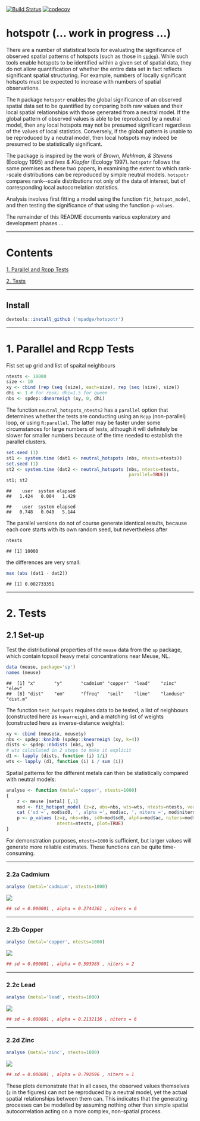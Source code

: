 [![Build Status](https://travis-ci.org/mpadge/hotspotr.svg?branch=master)](https://travis-ci.org/mpadge/hotspotr) [![codecov](https://codecov.io/gh/mpadge/hotspotr/branch/master/graph/badge.svg)](https://codecov.io/gh/mpadge/hotspotr)

hotspotr (... work in progress ...)
===================================

There are a number of statistical tools for evaluating the significance of observed spatial patterns of hotspots (such as those in [`spdep`](https://cran.r-project.org/package=spdep)). While such tools enable hotspots to be identified within a given set of spatial data, they do not allow quantification of whether the entire data set in fact reflects significant spatial structuring. For example, numbers of locally significant hotspots must be expected to increase with numbers of spatial observations.

The `R` package `hotspotr` enables the global significance of an observed spatial data set to be quantified by comparing both raw values and their local spatial relationships with those generated from a neutral model. If the global pattern of observed values is able to be reproduced by a neutral model, then any local hotspots may not be presumed significant regardless of the values of local statistics. Conversely, if the global pattern is unable to be reproduced by a neutral model, then local hotspots may indeed be presumed to be statistically significant.

The package is inspired by the work of *Brown, Mehlman, & Stevens* (Ecology 1995) and *Ives & Klopfer* (Ecology 1997). `hotspotr` follows the same premises as these two papers, in examining the extent to which rank--scale distributions can be reproduced by simple neutral models. `hotspotr` compares rank--scale distributions not only of the data of interest, but of corresponding local autocorrelation statistics.

Analysis involves first fitting a model using the function `fit_hotspot_model`, and then testing the significance of that using the function `p-values`.

The remainder of this README documents various exploratory and development phases ...

------------------------------------------------------------------------

Contents
========

[1. Parallel and Rcpp Tests](#1-parallel)

[2. Tests](#2-tests)

------------------------------------------------------------------------

Install
-------

``` r
devtools::install_github ('mpadge/hotspotr')
```

------------------------------------------------------------------------

<a name="1-parallel"></a>1. Parallel and Rcpp Tests
===================================================

Fist set up grid and list of spaital neighbours

``` r
ntests <- 10000
size <- 10
xy <- cbind (rep (seq (size), each=size), rep (seq (size), size))
dhi <- 1 # for rook; dhi=1.5 for queen
nbs <- spdep::dnearneigh (xy, 0, dhi)
```

The function `neutral_hotspots_ntests2` has a `parallel` option that determines whether the tests are conducting using an `Rcpp` (non-parallel) loop, or using `R:parellel`. The latter may be faster under some circumstances for large numbers of tests, although it will definitely be slower for smaller numbers because of the time needed to establish the parallel clusters.

``` r
set.seed (1)
st1 <- system.time (dat1 <- neutral_hotspots (nbs, ntests=ntests))
set.seed (1)
st2 <- system.time (dat2 <- neutral_hotspots (nbs, ntests=ntests,
                                              parallel=TRUE))
st1; st2
```

    ##    user  system elapsed 
    ##   1.424   0.004   1.429

    ##    user  system elapsed 
    ##   0.748   0.040   5.144

The parallel versions do not of course generate identical results, because each core starts with its own random seed, but nevertheless after

``` r
ntests
```

    ## [1] 10000

the differences are very small:

``` r
max (abs (dat1 - dat2))
```

    ## [1] 0.002733351

------------------------------------------------------------------------

<a name="2-tests"></a>2. Tests
==============================

2.1 Set-up
----------

Test the distributional properties of the `meuse` data from the `sp` package, which contain topsoil heavy metal concentrations near Meuse, NL.

``` r
data (meuse, package='sp')
names (meuse)
```

    ##  [1] "x"       "y"       "cadmium" "copper"  "lead"    "zinc"    "elev"   
    ##  [8] "dist"    "om"      "ffreq"   "soil"    "lime"    "landuse" "dist.m"

The function `test_hotspots` requires data to be tested, a list of neighbours (constructed here as `knearneigh`), and a matching list of weights (constructed here as inverse-distance weights):

``` r
xy <- cbind (meuse$x, meuse$y)
nbs <- spdep::knn2nb (spdep::knearneigh (xy, k=4))
dists <- spdep::nbdists (nbs, xy)
# wts calculated in 2 steps to make it explicit
d1 <- lapply (dists, function (i) 1/i)
wts <- lapply (d1, function (i) i / sum (i))
```

Spatial patterns for the different metals can then be statistically compared with neutral models:

``` r
analyse <- function (metal='copper', ntests=1000)
{
    z <- meuse [metal] [,1]
    mod <- fit_hotspot_model (z=z, nbs=nbs, wts=wts, ntests=ntests, verbose=FALSE)
    cat ('sd =', mod$sd0, ', alpha =', mod$ac, ', niters =', mod$niters, '\n')
    p <- p_values (z=z, nbs=nbs, sd0=mod$sd0, alpha=mod$ac, niters=mod$niters,
                   ntests=ntests, plot=TRUE)
}
```

For demonstration purposes, `ntests=1000` is sufficient, but larger values will generate more reliable estimates. These functions can be quite time-consuming.

------------------------------------------------------------------------

### 2.2a Cadmium

``` r
analyse (metal='cadmium', ntests=1000)
```

![](fig/meuse-cadmium.png)

``` r
## sd = 0.000001 , alpha = 0.2744361 , niters = 6
```

------------------------------------------------------------------------

### 2.2b Copper

``` r
analyse (metal='copper', ntests=1000)
```

![](fig/meuse-copper.png)

``` r
## sd = 0.000001 , alpha = 0.593985 , niters = 2
```

------------------------------------------------------------------------

### 2.2c Lead

``` r
analyse (metal='lead', ntests=1000)
```

![](fig/meuse-lead.png)

``` r
## sd = 0.000001 , alpha = 0.2132116 , niters = 6
```

------------------------------------------------------------------------

### 2.2d Zinc

``` r
analyse (metal='zinc', ntests=1000)
```

![](fig/meuse-zinc.png)

``` r
## sd = 0.000001 , alpha = 0.792696 , niters = 1
```

These plots demonstrate that in all cases, the observed values themselves (`z` in the figures) can not be reproduced by a neutral model, yet the actual spatial relationships between them can. This indicates that the generating processes can be modelled by assuming nothing other than simple spatial autocorrelation acting on a more complex, non-spatial process.
